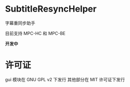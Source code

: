 SubtitleResyncHelper
====================

字幕重同步助手

目前支持 MPC-HC 和 MPC-BE

**开发中**


许可证
====================

gui 模块在 GNU GPL v2 下发行
其他部分在 MIT 许可证下发行
